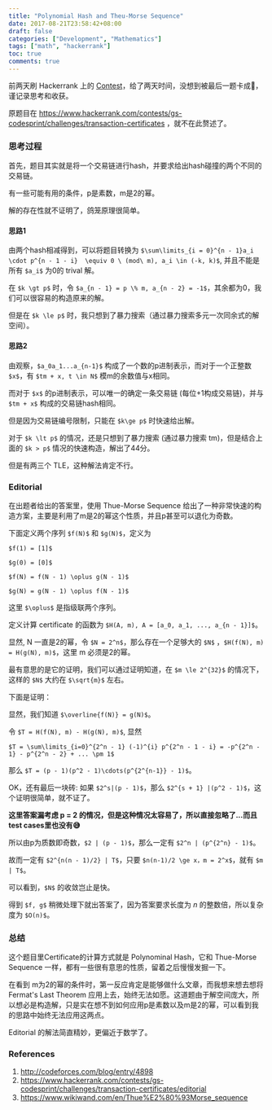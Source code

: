 ```yaml
---
title: "Polynomial Hash and Theu-Morse Sequence"
date: 2017-08-21T23:58:42+08:00
draft: false
categories: ["Development", "Mathematics"]
tags: ["math", "hackerrank"]
toc: true
comments: true
---
```


前两天刷 Hackerrank 上的 [Contest](https://www.hackerrank.com/contests/gs-codesprint/challenges)，给了两天时间，没想到被最后一题卡成🐶，谨记录思考和收获。

原题目在 https://www.hackerrank.com/contests/gs-codesprint/challenges/transaction-certificates ，就不在此赘述了。

### 思考过程

首先，题目其实就是将一个交易链进行hash，并要求给出hash碰撞的两个不同的交易链。

有一些可能有用的条件，p是素数，m是2的幂。

解的存在性就不证明了，鸽笼原理很简单。

#### 思路1

由两个hash相减得到，可以将题目转换为 `$\sum\limits_{i = 0}^{n - 1}a_i \cdot p^{n - 1 - i}  \equiv 0 \ (mod\ m), a_i \in (-k, k)$`, 并且不能是所有 `$a_i$` 为0的 trival 解。

在 `$k \gt p$` 时，令 `$a_{n - 1} = p \% m, a_{n - 2} = -1$`，其余都为0，我们可以很容易的构造原来的解。

但是在 `$k \le p$` 时，我只想到了暴力搜索（通过暴力搜索多元一次同余式的解空间）。


#### 思路2

由观察，`$a_0a_1...a_{n-1}$` 构成了一个数的p进制表示，而对于一个正整数`$x$`，有 `$tm + x, t \in N$` 模m的余数值与x相同。

而对于 `$x$` 的p进制表示，可以唯一的确定一条交易链 (每位+1构成交易链)，并与 `$tm + x$` 构成的交易链hash相同。

但是因为交易链编号限制，只能在 `$k\ge p$` 时快速给出解。

对于 `$k \lt p$` 的情况，还是只想到了暴力搜索 (通过暴力搜索 tm)，但是结合上面的 `$k > p$` 情况的快速构造，解出了44分。

但是有两三个 TLE，这种解法肯定不行。


### Editorial

在出题者给出的答案里，使用 Thue-Morse Sequence 给出了一种非常快速的构造方案，主要是利用了m是2的幂这个性质，并且p甚至可以退化为奇数。

下面定义两个序列 `$f(N)$` 和 `$g(N)$`，定义为

`$f(1) = [1]$`

`$g(0) = [0]$`

`$f(N) = f(N - 1) \oplus g(N - 1)$`

`$g(N) = g(N - 1) \oplus f(N - 1)$`

这里 `$\oplus$` 是指级联两个序列。

定义计算 certificate 的函数为 `$H(A, m), A = [a_0, a_1, ..., a_{n - 1}]$`。

显然, N 一直是2的幂，令 `$N = 2^n$`，那么存在一个足够大的 `$N$` ，`$H(f(N), m) = H(g(N), m)$`，这里 m 必须是2的幂。

最有意思的是它的证明，我们可以通过证明知道，在 `$m \le 2^{32}$` 的情况下，这样的 `$N$` 大约在 `$\sqrt{m}$` 左右。

下面是证明：

显然，我们知道 `$\overline{f(N)} = g(N)$`。

令 `$T = H(f(N), m) - H(g(N), m)$`, 显然

`$T = \sum\limits_{i=0}^{2^n - 1} (-1)^{i} p^{2^n - 1 - i} = -p^{2^n - 1} - p^{2^n - 2} + ... \pm 1$`

那么 `$T = (p - 1)(p^2 - 1)\cdots(p^{2^{n-1}} - 1)$`。

OK，还有最后一块砖: 如果 `$2^s|(p - 1)$`，那么 `$2^{s + 1} |(p^2 - 1)$`，这个证明很简单，就不证了。

**这里答案漏考虑 p = 2 的情况，但是这种情况太容易了，所以直接忽略了...而且test cases里也没有😅**

所以由p为质数即奇数，`$2 | (p - 1)$`，那么一定有 `$2^n | (p^{2^n} - 1)$`。

故而一定有 `$2^{n(n - 1)/2} | T$`，只要 `$n(n-1)/2 \ge x，m = 2^x$`，就有 `$m | T$`。

可以看到，`$N$` 的收敛岂止是快。

得到 `$f, g$` 稍微处理下就出答案了，因为答案要求长度为 $n$ 的整数倍，所以复杂度为 `$O(n)$`。

### 总结

这个题目里Certificate的计算方式就是 Polynominal Hash，它和 Thue-Morse Sequence 一样，都有一些很有意思的性质，留着之后慢慢发掘一下。

在看到 m为2的幂的条件时，第一反应肯定是能够做什么文章，而我想来想去想将 Fermat's Last Theorem 应用上去，始终无法如愿。这道题由于解空间庞大，所以想必是构造解，只是实在想不到如何应用p是素数以及m是2的幂，可以看到我的思路中始终无法应用这两点。

Editorial 的解法简直精妙，更偏近于数学了。

### References

1. http://codeforces.com/blog/entry/4898
2. https://www.hackerrank.com/contests/gs-codesprint/challenges/transaction-certificates/editorial
3. https://www.wikiwand.com/en/Thue%E2%80%93Morse_sequence


